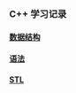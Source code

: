 ### C++ 学习记录

#### [数据结构](./data_structure/README.md)
#### [语法](./grammer/README.md)
#### [STL](./stl_examples/README.md)
